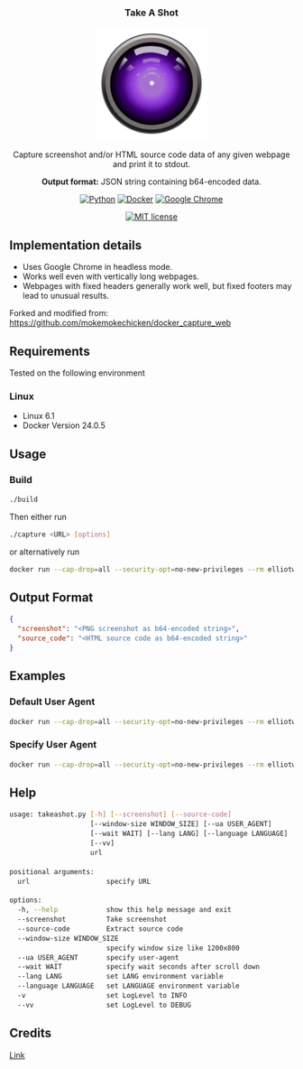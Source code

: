 <div align="center">

  <h3 align="center">Take A Shot</h3>
  <img src="images/lens.svg" alt="Lens" width="200" height="200">

  <p align="center">
    Capture screenshot and/or HTML source code data of any given webpage and print it to stdout.
  </p>

  <p align="center">
    <strong>Output format:</strong> JSON string containing b64-encoded data.
  </p>

  <p align="center">
  <a href="https://python.org"><img src="https://img.shields.io/badge/Python-FFD43B?style=for-the-badge&logo=python&logoColor=blue" alt="Python"/></a>
  <a href="https://docker.com"><img src="https://img.shields.io/badge/Docker-2CA5E0?style=for-the-badge&logo=docker&logoColor=white" alt="Docker"/></a>
  <a href="https://google.com/chrome"><img src="https://img.shields.io/badge/Google_chrome-4285F4?style=for-the-badge&logo=Google-chrome&logoColor=white" alt="Google Chrome"/></a>
  </p>

  <p align="center">
  <a href="LICENSE"><img src="https://img.shields.io/badge/LICENSE-MIT-GREEN?style=for-the-badge" alt="MIT license"/></a>
  </p>

</div>

## Implementation details

- Uses Google Chrome in headless mode.
- Works well even with vertically long webpages.
- Webpages with fixed headers generally work well, but fixed footers may lead to unusual results.

Forked and modified from: <https://github.com/mokemokechicken/docker_capture_web>

## Requirements

Tested on the following environment

### Linux

- Linux 6.1
- Docker Version 24.0.5

## Usage

### Build

```bash
./build
```

Then either run

```bash
./capture <URL> [options]
```

or alternatively run

```bash
docker run --cap-drop=all --security-opt=no-new-privileges --rm elliotwutingfeng/take_a_shot <URL> [options]
```

## Output Format

```json
{
  "screenshot": "<PNG screenshot as b64-encoded string>",
  "source_code": "<HTML source code as b64-encoded string>"
}
```

## Examples

### Default User Agent

```bash
docker run --cap-drop=all --security-opt=no-new-privileges --rm elliotwutingfeng/take_a_shot "https://example.com"
```

### Specify User Agent

```bash
docker run --cap-drop=all --security-opt=no-new-privileges --rm elliotwutingfeng/take_a_shot "https://example.com" --window-size 390x844 --ua 'Mozilla/5.0 (iPhone; CPU iPhone OS 16_5 like Mac OS X) AppleWebKit/605.1.15 (KHTML, like Gecko) FxiOS/113.0 Mobile/15E148 Safari/605.1.15'
```

## Help

```bash
usage: takeashot.py [-h] [--screenshot] [--source-code]
                    [--window-size WINDOW_SIZE] [--ua USER_AGENT]
                    [--wait WAIT] [--lang LANG] [--language LANGUAGE] [-v]
                    [--vv]
                    url

positional arguments:
  url                   specify URL

options:
  -h, --help            show this help message and exit
  --screenshot          Take screenshot
  --source-code         Extract source code
  --window-size WINDOW_SIZE
                        specify window size like 1200x800
  --ua USER_AGENT       specify user-agent
  --wait WAIT           specify wait seconds after scroll down
  --lang LANG           set LANG environment variable
  --language LANGUAGE   set LANGUAGE environment variable
  -v                    set LogLevel to INFO
  --vv                  set LogLevel to DEBUG
```

## Credits

[Link](CREDITS.md)
